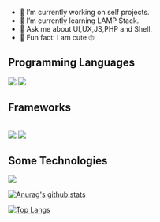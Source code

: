 
- 🔭 I’m currently working on self projects.
- 🌱 I’m currently learning  LAMP Stack.
- 💬 Ask me about UI,UX,JS,PHP and Shell.
- 👀 Fun fact: I am cute 🙄

## Programming Languages

<img src="https://camo.githubusercontent.com/a3774bfb4084a2537678ae44170ae34d82b832d4/68747470733a2f2f696d672e736869656c64732e696f2f62616467652f2d7068702d3030303030303f7374796c653d666c6174266c6f676f3d706870">
<img src="https://camo.githubusercontent.com/6fb36c0979d0f1b1a68e7e10a5d5d2a37440ab6a/68747470733a2f2f696d672e736869656c64732e696f2f62616467652f2d4a6176615363726970742d3030303030303f7374796c653d666c6174266c6f676f3d6a617661736372697074">

## Frameworks
<br>
<img src="https://camo.githubusercontent.com/576ebe349e4cf57b93de7dd00e50aaec16583e1d/68747470733a2f2f696d672e736869656c64732e696f2f62616467652f2d6c61726176656c2d3030303030303f7374796c653d666c6174266c6f676f3d6c61726176656c">
<img src="https://camo.githubusercontent.com/e1770e5e0de280c026f6d12b14a5b24747a1f3cd/68747470733a2f2f696d672e736869656c64732e696f2f62616467652f2d5655452532306a732d3030303030303f7374796c653d666c6174266c6f676f3d5675652e6a73">

## Some Technologies

<img src="https://camo.githubusercontent.com/e5b599791fd4e8a9f6ad998541082174cc8cf16f/68747470733a2f2f696d672e736869656c64732e696f2f62616467652f2d4769742d3232323232323f7374796c653d666c6174266c6f676f3d676974266c6f676f436f6c6f723d463035303332">

[![Anurag's github stats](https://github-readme-stats.vercel.app/api?username=amm834&show_icons=true)](https://github.com/anuraghazra/github-readme-stats)

[![Top Langs](https://github-readme-stats.vercel.app/api/top-langs/?username=amm834&layout=compact)](https://github.com/anuraghazra/github-readme-stats)



